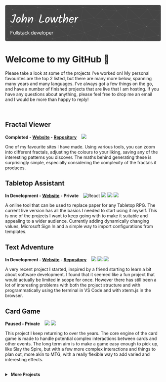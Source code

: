 <!-- Banner created with https://leviarista.github.io/github-profile-header-generator/ -->
<!-- Icons from https://devicon.dev/ -->

![Header](./github-header-image.png)

# Welcome to my GitHub 👋

Please take a look at some of the projects I've worked on! My personal favourites are the top 2 listed, but there are many more below, spanning many years and many languages. I've always got a few things on the go, and have a number of finished projects that are live that I am hosting. If you have any questions about anything, please feel free to drop me an email and I would be more than happy to reply!

<br>

## Fractal Viewer

__Completed -
[Website](https://fractal.quantumwss.com) -
[Repository](https://github.com/QuantumWarp/fractal-viewer)__
&nbsp;&nbsp;
<img height=20 src="https://cdn.jsdelivr.net/gh/devicons/devicon/icons/angularjs/angularjs-plain.svg" />

One of my favourite sites I have made. Using various tools, you can zoom into different fractals, adjusting the colours to your liking, saving any of the interesting patterns you discover. The maths behind generating these is surprisingly simple, especially considering the complexity of the fractals it produces.

## Tabletop Assistant

__In Development -
[Website](https://tabletop.quantumwss.com) -
Private__
&nbsp;&nbsp;
<img height=20 alt="React" src="https://cdn.jsdelivr.net/gh/devicons/devicon/icons/react/react-original.svg" />
<img height=20 src="https://cdn.jsdelivr.net/gh/devicons/devicon/icons/nodejs/nodejs-original.svg" />
<img height=20 src="https://cdn.jsdelivr.net/gh/devicons/devicon/icons/typescript/typescript-original.svg" />
<img height=20 src="https://cdn.jsdelivr.net/gh/devicons/devicon/icons/mongodb/mongodb-original.svg" />

A online tool that can be used to replace paper for any Tabletop RPG. The current live version has all the basics I needed to start using it myself. This is one of the projects I want to keep going with to make it suitable and appealing to a wider audience. Currently adding dynamically changing values, Microsoft Sign In and a simple way to import configurations from templates.

## Text Adventure

__In Development -
[Website](https://text.quantumwss.com) -
[Repository](https://github.com/QuantumWarp/text-adventure)__
&nbsp;&nbsp;
<img height=20 src="https://cdn.jsdelivr.net/gh/devicons/devicon/icons/react/react-original.svg" />
<img height=20 src="https://cdn.jsdelivr.net/gh/devicons/devicon/icons/nodejs/nodejs-original.svg" />
<img height=20 src="https://cdn.jsdelivr.net/gh/devicons/devicon/icons/typescript/typescript-original.svg" />

A very recent project I started, inspired by a friend starting to learn a bit about software development. I found that it seemed like a fun project that would actually be limited in scope for once. However there has still been a lot of interesting problems with both the project structure and with programmatically using the terminal in VS Code and with xterm.js in the browser.

## Card Game

__Paused -
Private__
  &nbsp;&nbsp;
<img height=20 src="https://cdn.jsdelivr.net/gh/devicons/devicon/icons/unity/unity-original.svg" />
<img height=20 src="https://cdn.jsdelivr.net/gh/devicons/devicon/icons/csharp/csharp-original.svg" />

This project I keep returning to over the years. The core engine of the card game is made to handle potential complex interactions between cards and other events. The long term aim is to make a game easy enough to pick up, like Slay the Spire, but with a few more complex interactions and things to plan out, more akin to MTG, with a really flexible way to add varied and interesting effects. 

<br>

<details>
<summary><b>&nbsp;More Projects</b></summary>
<p>

## Stitch Patterns

__Completed -
[Website](https://stitch.quantumwss.com) -
[Repository](https://github.com/QuantumWarp/stitch-patterns)__
&nbsp;&nbsp;
<img height=20 src="https://cdn.jsdelivr.net/gh/devicons/devicon/icons/vuejs/vuejs-original.svg" />

A site to create simple patterns that can be used for knitting. A somewhat bespoke app, since it was made to provide a single person with a more convenient place to track their knitting progress and patterns.

## Portfolio

__Completed -
[Website](https://tabletop.quantumwss.com) -
[Repository](https://github.com/QuantumWarp/portfolio)__
&nbsp;&nbsp;
<img height=20 src="https://cdn.jsdelivr.net/gh/devicons/devicon/icons/vuejs/vuejs-original.svg" />

A simple portfolio site I used as a way to get in some Vue practice before a job where it was required. It is mostly kept up to date, but often needs another pass from time to time.

## Simple File Tagger

__Archived -
[Repository](https://github.com/QuantumWarp/simple-file-tagger)__
&nbsp;&nbsp;
<img height=20 src="https://cdn.jsdelivr.net/gh/devicons/devicon/icons/electron/electron-original.svg" />
<img height=20 src="https://cdn.jsdelivr.net/gh/devicons/devicon/icons/react/react-original.svg" />

An application to apply tags to files to organise documents or pictures within a flat file structure. Was good to get my initial React practice and skill up in Electron. I use it sometimes myself for my own files, but could do with some work and clean up. Use at your own risk!

## Maze Generator

__Archived -
[Repository](https://github.com/QuantumWarp/maze-generator)__
&nbsp;&nbsp;
<img height=20 src="https://cdn.jsdelivr.net/gh/devicons/devicon/icons/csharp/csharp-original.svg" />

A simple generator which was made to create some connected mazes for a potential game.

## MTG Card Organizer

__Archived -
[Repository](https://github.com/QuantumWarp/mtg-card-organizer)__
&nbsp;&nbsp;
<img height=20 src="https://cdn.jsdelivr.net/gh/devicons/devicon/icons/angularjs/angularjs-plain.svg" />
<img height=20 src="https://cdn.jsdelivr.net/gh/devicons/devicon/icons/csharp/csharp-original.svg" />
<img height=20 src="https://cdn.jsdelivr.net/gh/devicons/devicon/icons/sqlite/sqlite-original.svg" />

An early project, one of the first I created with authentication. I initially made it to organise my collection of MTG cards, but archived the project due to some issues with it's performance and also finding some more complete solutions out there that suited my needs.

</p>
</details>
